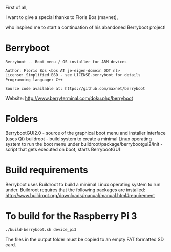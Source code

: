 First of all,

I want to give a special thanks to Floris Bos (maxnet),

who inspired me to start a continuation of his abandoned Berryboot project!


Berryboot
=========

```
Berryboot -- Boot menu / OS installer for ARM devices

Author: Floris Bos <bos AT je-eigen-domein DOT nl> 
License: Simplified BSD - see LICENSE.berryboot for details
Programming language: C++

Source code available at: https://github.com/maxnet/berryboot
```

Website: http://www.berryterminal.com/doku.php/berryboot 


Folders
===

BerrybootGUI2.0 - source of the graphical boot menu and installer interface (uses Qt)
buildroot - build system to create a minimal Linux operating system to run the boot menu under
buildroot/package/berrybootgui2/init - script that gets executed on boot, starts BerrybootGUI


Build requirements
===

Berryboot uses Buildroot to build a minimal Linux operating system to run under.
Buildroot requires that the following packages are installed: http://www.buildroot.org/downloads/manual/manual.html#requirement


To build for the Raspberry Pi 3
===

```
./build-berryboot.sh device_pi3
```

The files in the output folder must be copied to an empty FAT formatted SD card. 
